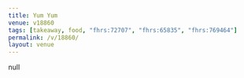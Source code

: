 ```yaml
---
title: Yum Yum
venue: v18860
tags: [takeaway, food, "fhrs:72707", "fhrs:65835", "fhrs:769464"]
permalink: /v/18860/
layout: venue
---
```

null